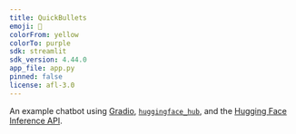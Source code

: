 ```yaml
---
title: QuickBullets
emoji: 💬
colorFrom: yellow
colorTo: purple
sdk: streamlit
sdk_version: 4.44.0
app_file: app.py
pinned: false
license: afl-3.0
---
```


An example chatbot using [Gradio](https://gradio.app), [`huggingface_hub`](https://huggingface.co/docs/huggingface_hub/v0.22.2/en/index), and the [Hugging Face Inference API](https://huggingface.co/docs/api-inference/index).